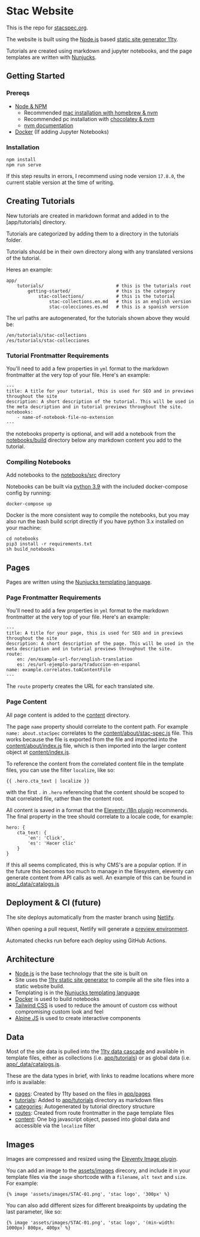 # Stac Website

This is the repo for [stacspec.org](https://stacspec.org).

The website is built using the [Node.js](https://nodejs.org/en/) based [static site generator 11ty](https://www.11ty.dev/).

Tutorials are created using markdown and jupyter notebooks, and the page templates are written with [Nunjucks](https://mozilla.github.io/nunjucks/).

## Getting Started

### Prereqs
- [Node & NPM](https://nodejs.org/en/) 
    - Recommended [mac installation with homebrew & nvm](https://formulae.brew.sh/formula/nvm)
    - Recommended pc installation with [chocolatey & nvm](https://community.chocolatey.org/packages/nvm)
    - [nvm documentation](https://github.com/nvm-sh/nvm#readme)
- [Docker](https://www.docker.com/products/docker-desktop/) (If adding Jupyter Notebooks)

### Installation

```
npm install
npm run serve
```

If this step results in errors, I recommend using node version `17.8.0`, the current stable version at the time of writing.

## Creating Tutorials

New tutorials are created in markdown format and added in to the [app/tutorials] directory.

Tutorials are categorized by adding them to a directory in the tutorials folder.

Tutorials should be in their own directory along with any translated versions of the tutorial.

Heres an example:

```
app/
    tutorials/                           # this is the tutorials root
        getting-started/                 # this is the category
            stac-collections/            # this is the tutorial
                stac-collections.en.md   # this is an english version
                stac-colecciones.es.md   # this is a spanish version
```

The url paths are autogenerated, for the tutorials shown above they would be:

```
/en/tutorials/stac-collections
/es/tutorials/stac-collecciones
```

### Tutorial Frontmatter Requirements

You'll need to add a few properties in `yml` format to the markdown frontmatter at the very top of your file. Here's an example:

```
---
title: A title for your tutorial, this is used for SEO and in previews throughout the site
description: A short description of the tutorial. This will be used in the meta description and in tutorial previews throughout the site.
notebooks:
    - name-of-notebook-file-no-extension
---
```

the notebooks property is optional, and will add a notebook from the [notebooks/build](./notebooks/build) directory below any markdown content you add to the tutorial.

### Compiling Notebooks

Add notebooks to the [notebooks/src](./notebooks/src) directory

Notebooks can be built via [python 3.9](https://github.com/docker-library/python/blob/e3f954f284ab822e939d99bddb3bfb25574f585e/3.9/slim-bullseye/Dockerfile) with the included docker-compose config by running:

```
docker-compose up
```

Docker is the more consistent way to compile the notebooks, but you may also run the bash build script directly if you have python 3.x installed on your machine:

```
cd notebooks
pip3 install -r requirements.txt
sh build_notebooks
```

## Pages

Pages are written using the [Nunjucks templating language](https://mozilla.github.io/nunjucks/).

### Page Frontmatter Requirements

You'll need to add a few properties in `yml` format to the markdown frontmatter at the very top of your file. Here's an example:

```
---
title: A title for your page, this is used for SEO and in previews throughout the site
description: A short description of the page. This will be used in the meta description and in tutorial previews throughout the site.
route:
    en: /en/example-url-for/english-translation
    es: /es/url-ejemplo-para/traduccion-en-espanol
name: example.correlates.toAContentFile
---
```

The `route` property creates the URL for each translated site.



### Page Content

All page content is added to the [content](content) directory.

The page `name` property should correlate to the content path. For example `name: about.stacSpec` correlates to the [content/about/stac-spec.js](content/about/stac-spec.js) file. This works because the file is exported from the file and imported into the [content/about/index.js](content/about/index.js) file, which is then imported into the larger content object at [content/index.js](content/index.js).

To reference the content from the correlated content file in the template files, you can use the filter `localize`, like so:

```
{{ .hero.cta_text | localize }}
```

with the first `.` in `.hero` referencing that the content should be scoped to that correlated file, rather than the content root.

All content is saved in a format that the [Eleventy i18n plugin](https://www.npmjs.com/package/eleventy-plugin-i18n) recommends. The final property in the tree should correlate to a locale code, for example:

```
hero: {
    cta_text: {
        'en': 'Click',
        'es': 'Hacer clic'
    }
}
```

If this all seems complicated, this is why CMS's are a popular option. If in the future this becomes too much to manage in the filesystem, eleventy can generate content from API calls as well. An example of this can be found in [app/_data/catalogs.js](app/_data/catalogs.js)

## Deployment & CI (future)

The site deploys automatically from the master branch using [Netlify](https://www.netlify.com/).

When opening a pull request, Netlify will generate a [preview environment](https://docs.netlify.com/site-deploys/deploy-previews/).

Automated checks run before each deploy using GitHub Actions.

## Architecture

- [Node.js](https://nodejs.org/en/) is the base technology that the site is built on
- Site uses the [11ty static site generator](https://www.11ty.dev/) to compile all the site files into a static website build.
- Templating is in the [Nunjucks templating language](https://mozilla.github.io/nunjucks/)
- [Docker](https://www.docker.com/products/docker-desktop/) is used to build notebooks
- [Tailwind CSS](https://tailwindcss.com/docs/overflow) is used to reduce the amount of custom css without compromising custom look and feel
- [Alpine JS](https://alpinejs.dev/) is used to create interactive components

## Data

Most of the site data is pulled into the [11ty data cascade](https://www.11ty.dev/docs/data-cascade/) and available in template files, either as collections (i.e. [app/tutorials](app/tutorials)) or as global data (i.e. [app/_data/catalogs.js]([app/_data/catalogs.js]).

These are the data types in brief, with links to readme locations where more info is available:
- [pages](#pages): Created by 11ty based on the files in [app/pages](app/pages)
- [tutorials](#creating-tutorials): Added to [app/tutorials](app/tutorials) directory as markdown files
- [categories](#creating-tutorials): Autogenerated by tutorial directory structure
- [routes](#page-frontmatter-requirements): Created from route frontmatter in the page template files
- [content](#page-content): One big javascript object, passed into global data and accessible via the `localize` filter

## Images

Images are compressed and resized using the [Eleventy Image plugin](https://www.11ty.dev/docs/plugins/image/).

You can add an image to the [assets/images](assets/images) direcory, and include it in your template files via the `image` shortcode with a `filename`, `alt text` and `size`. For example:

```
{% image 'assets/images/STAC-01.png', 'stac logo', '300px' %}
```

You can also add different sizes for different breakpoints by updating the last parameter, like so:

```
{% image 'assets/images/STAC-01.png', 'stac logo', '(min-width: 1000px) 800px, 400px' %}
```
